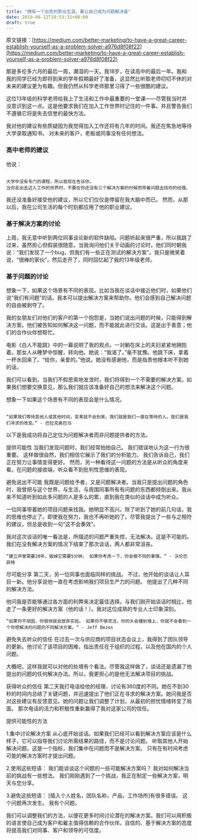 ```yaml
---
title: "拥有一个出色的职业生涯，要让自己成为问题解决者"
date: 2019-06-12T19:53:31+08:00
draft: true
---
```


原文链接：[https://medium.com/better-marketing/to-have-a-great-career-establish-yourself-as-a-problem-solver-a976d8f08f22](https://medium.com/better-marketing/to-have-a-great-career-establish-yourself-as-a-problem-solver-a976d8f08f22)

那是多伦多六月的最后一周，潮湿的一天。我18岁，在读高中的最后一年。我和我的同学已经为即将到来的学年假期最好了准备，这显然比听取老师叨叨不休的对未来的建议更为有趣。但我仍然从科学老师那里习得了一些很酷的建议。

这位13年级的科学老师给我上了生活和工作中最重要的一堂课——尽管我当时并没意识到这一点。这是他要求我们在加入工作世界时记住的一件事。并且警告我们不遵循它将是失去信誉的最快方法。

我对他的建议有些质疑因为我觉得加入工作还将有几年的时间。我还在焦急地等待大学录取通知书。 对未来的客户，老板或同事没有任何想法。

### 高中老师的建议

他说：

```

大学中没有专门的课程，所以我现在告诉你。  
当你走出去迈入工作的世界时，不要在你还没有三个解决方案的时候而带着问题去找你的经理。

```

我还没准备好接受他的建议，所以它们仅仅是停留在我大脑中而已。 然而，从那以后，我在公司生活的每个时刻都应用了他的职业建议。  
### 基于解决方案的讨论
上周，我无意中听到两位同事谈论新的软件缺陷。问题听起来很严重，所以我跳了过来，虽然担心但假装很随意。当我询问他们关于动画的讨论时，他们同时朝我说：“我们发现了一个bug，但我们有一些正在测试的解决方案”。我只是微笑着说，“很棒的家伙”，然后走开了，同时回忆起了我的13年级老师。  
### 基于问题的讨论

想象一下，如果这个场景有不同的表现。比如当我在谈话中接近他们时，如果他们说“我们有问题”的话。我本可以提出解决方案来帮助你。他们会感到自己解决问题的自由被剥夺了。

我的女朋友们对他们的客户的第一个抱怨是，当她们说出问题的时候，只能得到解决方案。他们被告知如何解决这一问题，而不能就此进行交谈。这是出于善意；他们的合作伙伴想帮忙。

电影《白人不能跳》中的一幕说明了我的观点。一对躺在床上的夫妇紧紧地拥抱着。那女人从睡梦中惊醒，转向他。她说：“我渴了。”毫不犹豫。他跳下床，拿着一杯水回来了。“给你，亲爱的。”他说。她没有感谢他，而是指责他根本听不到她的话。

我们可以看到，当我们不假思索地发泄时，我们将得到一个不需要的解决方案。如果我们想要交换意见，那么我们就应该准备好自己的想法来解决这个问题。

想象一下如果这个场景有不同的表现会是什么情况。

```

“如果我们等待其他人或其他时间，变革就不会到来。我们就是我们一直在等待的人。我们是我们寻求的改变。” - 巴拉克奥巴马

```

以下是我成功将自己定位为问题解决者而非问题提供者的方法。

提供可能性
当我们发现问题时，我们经常拍拍自己。 我们错误地认为这一行为很重要。 这样做很自然，我们相信它展示了我们的分析能力。 我们告诉自己，我们正在努力让事情变得更好。 然而，另一种看待这一问题的方法是从听众的角度来看。在问题的接收端，听众看不到批判性思维的表现。

避免说出不可能
我既是问题给予者，又是问题解决者。当我只是提出问题的角色时，我曾把与这个世界，与生活，与周围同事所有有问题的东西都倾倒出来。我从来不知道听到如此多问题的人是多么的累，直到我在类似的谈话中成为听众。

一位同事带着她的项目问题来找我。她明显不高兴。除了听到了她的前几句话，我的思维也停止了。即使我在努力，我也不再听她的了。尽管我提出了一些与之相符的建议，但总是收到一句“这不会奏效”。

我对这次谈话的唯一看法是，所描述的问题严重失控，无法解决。这是不可能的。我们在没有解决方案的情况下结束了那次谈话，两人都非常沮丧。

```
“建立声誉需要20年，毁掉它需要5分钟。 如果你考虑一下，你会做不同的事情。“ - 沃伦巴菲特
```

尽可能分享
第二天，另一位同事也面临同样的挑战。 不过，他开始的谈话让人耳目一新。他分享说他一直在考虑影响我们项目生产力的问题。 他提出了几种不同的解决方法。

他问我是否能够通过各方面的利弊来决定最佳选择。与我们刚开始谈话时相比，他走了一条更好的解决方案（他的话！）。我对这位成熟的专业人士印象深刻。

```
“如果你不顽固，你很快就会放弃实验。 如果你不够灵活，你的头会撞到墙上，你就不会看到一个你想解决的问题的不同解决方案。“ - Jeff Bezos
```

避免失去听众的信任
在过去一次与供应商的项目状态会议上，我得到了团队领导的更新。他讨论了该项目的困难，指出责任在于组织的过程，以及他在国内的个人问题。

大概吧，这样我就可以对他的处境有个看法。尽管我这样做了，谈话还是遗漏了他提出的问题的任何解决办法。所以，我更担心的是他无法解决项目的挑战。

获得听众的信任
第二天我打电话给他的经理，讨论有360度的不同。她在不到30秒的时间内总结了关键问题，并迅速提出了他们正在寻求的解决方案。她问我是否对这些建议有反馈意见。她的问题让我们调整了计划，从最初的担忧情绪转变了局面。 那次电话的活力和积极性重新赢得了我对这家公司的信任。

提供可能性的方法

1.集中讨论解决方案
从心底开始谈话。如果我们已经可以看到解决方案应该是什么样子，它可以指导我们讨论所需结果的路径，而不是讨论问题。
听取其他人开始解决问题。这是一个指标，我们集中在问题而不是解决方案。
只有在有时间考虑可能的解决方案时才提出问题。

2.使用这些短语：
我们能谈谈这个问题的一些可能解决方案吗？
我对如何解决当前的挑战有一些想法。
我们刚刚遇到了一个挑战，我正在制定一些解决方案，明天与您分享。

3.避免这些短语：
[插入个人姓名，团队名称，产品，工作场所]有很多错误。
这个问题再次发生。
我有个问题。

我们可以调整我们的方法，以便花更多时间讨论潜在的解决方案。我们可以用积极的语言使自己成为客户和雇主值得信赖的合作伙伴。自信的、基于解决方案的态度将提高我们对同事、客户和领导的可信度。

